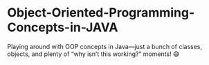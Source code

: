 # Object-Oriented-Programming-Concepts-in-JAVA
Playing around with OOP concepts in Java—just a bunch of classes, objects, and plenty of “why isn’t this working?” moments! 😅
